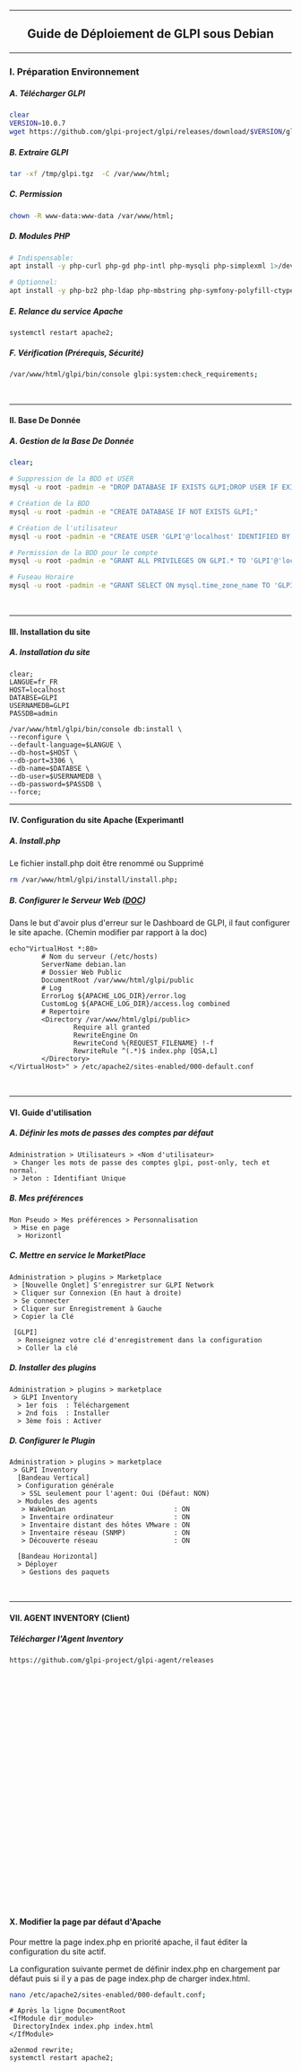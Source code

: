 --------------------------------------------------------------------------------------------------------------------------------------------
## <p align='center'> Guide de Déploiement de GLPI sous Debian </p>

--------------------------------------------------------------------------------------------------------------------------------------------
### I. Préparation Environnement
##### A. Télécharger GLPI
```bash
clear
VERSION=10.0.7
wget https://github.com/glpi-project/glpi/releases/download/$VERSION/glpi-$VERSION.tgz -O /tmp/glpi.tgz 2>/dev/null;
```

##### B. Extraire GLPI
```bash
tar -xf /tmp/glpi.tgz  -C /var/www/html;
```

##### C. Permission
```bash
chown -R www-data:www-data /var/www/html;
```

##### D. Modules PHP
```bash
# Indispensable:
apt install -y php-curl php-gd php-intl php-mysqli php-simplexml 1>/dev/null;

# Optionnel:
apt install -y php-bz2 php-ldap php-mbstring php-symfony-polyfill-ctype php-zip 1>/dev/null;
```

##### E. Relance du service Apache
```
systemctl restart apache2;
```

##### F. Vérification (Prérequis, Sécurité)
```bash
/var/www/html/glpi/bin/console glpi:system:check_requirements;
```
<br />

--------------------------------------------------------------------------------------------------------------------------------------------
#### II. Base De Donnée
##### A. Gestion de la Base De Donnée
```bash
clear;

# Suppression de la BDD et USER
mysql -u root -padmin -e "DROP DATABASE IF EXISTS GLPI;DROP USER IF EXISTS 'GLPI'@'localhost';"

# Création de la BDD
mysql -u root -padmin -e "CREATE DATABASE IF NOT EXISTS GLPI;"

# Création de l'utilisateur
mysql -u root -padmin -e "CREATE USER 'GLPI'@'localhost' IDENTIFIED BY 'admin';"

# Permission de la BDD pour le compte
mysql -u root -padmin -e "GRANT ALL PRIVILEGES ON GLPI.* TO 'GLPI'@'localhost';"

# Fuseau Horaire
mysql -u root -padmin -e "GRANT SELECT ON mysql.time_zone_name TO 'GLPI'@'localhost';"
```

<br />

--------------------------------------------------------------------------------------------------------------------------------------------
#### III. Installation du site
##### A. Installation du site
```
clear;
LANGUE=fr_FR
HOST=localhost
DATABSE=GLPI
USERNAMEDB=GLPI
PASSDB=admin

/var/www/html/glpi/bin/console db:install \
--reconfigure \
--default-language=$LANGUE \
--db-host=$HOST \
--db-port=3306 \
--db-name=$DATABSE \
--db-user=$USERNAMEDB \
--db-password=$PASSDB \
--force;
```

--------------------------------------------------------------------------------------------------------------------------------------------
#### IV. Configuration du site Apache (Experimantl
##### A. Install.php
Le fichier install.php doit être renommé ou Supprimé
```bash
rm /var/www/html/glpi/install/install.php;
```

##### B. Configurer le Serveur Web ([DOC](https://glpi-install.readthedocs.io/fr/latest/prerequisites.html#webserver-configuration))
Dans le but d'avoir plus d'erreur sur le Dashboard de GLPI, il faut configurer le site apache. (Chemin modifier par rapport à la doc)

```
echo"VirtualHost *:80>
        # Nom du serveur (/etc/hosts)
        ServerName debian.lan
        # Dossier Web Public
        DocumentRoot /var/www/html/glpi/public
        # Log
        ErrorLog ${APACHE_LOG_DIR}/error.log
        CustomLog ${APACHE_LOG_DIR}/access.log combined
        # Repertoire
        <Directory /var/www/html/glpi/public>
                Require all granted
                RewriteEngine On
                RewriteCond %{REQUEST_FILENAME} !-f
                RewriteRule ^(.*)$ index.php [QSA,L]
        </Directory>
</VirtualHost>" > /etc/apache2/sites-enabled/000-default.conf
```
<br />


--------------------------------------------------------------------------------------------------------------------------------------------
#### VI. Guide d'utilisation
##### A. Définir les mots de passes des comptes par défaut
```
Administration > Utilisateurs > <Nom d'utilisateur>
 > Changer les mots de passe des comptes glpi, post-only, tech et normal.
 > Jeton : Identifiant Unique
```
##### B. Mes préférences
```
Mon Pseudo > Mes préférences > Personnalisation
 > Mise en page	
  > Horizontl
```

 
 
##### C. Mettre en service le MarketPlace
```
Administration > plugins > Marketplace
 > [Nouvelle Onglet] S'enregistrer sur GLPI Network
 > Cliquer sur Connexion (En haut à droite)
 > Se connecter
 > Cliquer sur Enregistrement à Gauche
 > Copier la Clé
 
 [GLPI]
  > Renseignez votre clé d'enregistrement dans la configuration
  > Coller la clé
```

##### D. Installer des plugins
```
Administration > plugins > marketplace
 > GLPI Inventory
  > 1er fois  : Téléchargement
  > 2nd fois  : Installer
  > 3ème fois : Activer
```


##### D. Configurer le Plugin
```
Administration > plugins > marketplace
 > GLPI Inventory
  [Bandeau Vertical]
  > Configuration générale
   > SSL seulement pour l'agent: Oui (Défaut: NON)
  > Modules des agents
   > WakeOnLan                           : ON
   > Inventaire ordinateur               : ON
   > Inventaire distant des hôtes VMware : ON
   > Inventaire réseau (SNMP)            : ON
   > Découverte réseau                   : ON
   
  [Bandeau Horizontal]
  > Déployer
   > Gestions des paquets
```
<br />

--------------------------------------------------------------------------------------------------------------------------------------------
#### VII. AGENT INVENTORY (Client)
##### Télécharger l'Agent Inventory
```bash
https://github.com/glpi-project/glpi-agent/releases
```


<br /><br /><br /><br /><br /><br /><br /><br /><br /><br /><br /><br /><br /><br /><br /><br />
--------------------------------------------------------------------------------------------------------------------------------------------
#### X. Modifier la page par défaut d'Apache
Pour mettre la page index.php en priorité  apache, il faut éditer la configuration du site actif.

La configuration suivante permet de définir index.php en chargement par défaut puis si il y a pas de page index.php de charger index.html.
```bash
nano /etc/apache2/sites-enabled/000-default.conf;
```
```
# Après la ligne DocumentRoot
<IfModule dir_module>
 DirectoryIndex index.php index.html
</IfModule>
```
```
a2enmod rewrite;
systemctl restart apache2;
```
